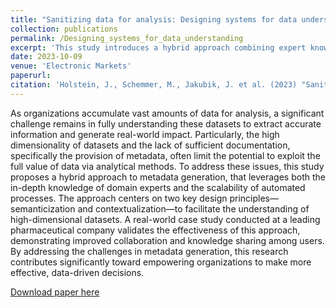 ```yaml
---
title: "Sanitizing data for analysis: Designing systems for data understanding"
collection: publications
permalink: /Designing_systems_for_data_understanding
excerpt: 'This study introduces a hybrid approach combining expert knowledge and automation for metadata generation in high-dimensional datasets, enhancing data understanding and decision-making, validated by a pharmaceutical company case study.'
date: 2023-10-09
venue: 'Electronic Markets'
paperurl:
citation: 'Holstein, J., Schemmer, M., Jakubik, J. et al. (2023) "Sanitizing data for analysis: Designing systems for data understanding." <i>Electronic Markets</i>. 33, 52.'
---
```

As organizations accumulate vast amounts of data for analysis, a significant challenge remains in fully understanding these datasets to extract accurate information and generate real-world impact. Particularly, the high dimensionality of datasets and the lack of sufficient documentation, specifically the provision of metadata, often limit the potential to exploit the full value of data via analytical methods. To address these issues, this study proposes a hybrid approach to metadata generation, that leverages both the in-depth knowledge of domain experts and the scalability of automated processes. The approach centers on two key design principles—semanticization and contextualization—to facilitate the understanding of high-dimensional datasets. A real-world case study conducted at a leading pharmaceutical company validates the effectiveness of this approach, demonstrating improved collaboration and knowledge sharing among users. By addressing the challenges in metadata generation, this research contributes significantly toward empowering organizations to make more effective, data-driven decisions.

[Download paper here](https://link.springer.com/content/pdf/10.1007/s12525-023-00677-w.pdf)